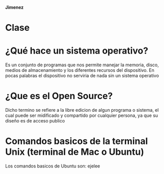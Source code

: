**Jimenez**

# Clase

# ¿Qué hace un sistema operativo?
 Es un conjunto de programas que nos permite manejar la memoria, disco, medios de almacenamiento y los diferentes recursos del dispositivo. En pocas palabras el dispositivo no serviria de nada sin un sistema operativo

# ¿Que es el Open Source?
Dicho termino se refiere a la libre edicion de algun programa o sistema, el cual puede ser midificado y compartido por cualquier persona, ya que su diseño es de acceso publico

# Comandos basicos de la terminal Unix (terminal de Mac o Ubuntu)
Los comandos basicos de Ubuntu son:
ejelee